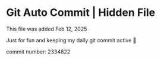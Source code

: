 # Git Auto Commit | Hidden File

This file was added Feb 12, 2025

Just for fun and keeping my daily git commit active 🤪

commit number: 2334822
